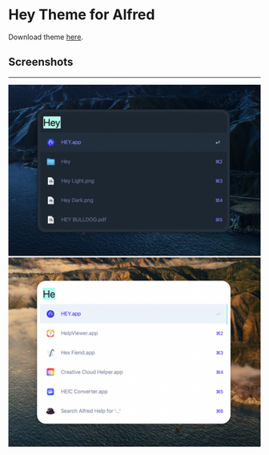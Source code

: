 # Hey Theme for Alfred

Download theme [here](https://www.icloud.com/iclouddrive/0M7ac6NRIc5jHW0mf6iMZiVRw#Hey).

## Screenshots
---

<img src="Hey Selected Text Dark.png">
<img src="Hey Selected Text Light.png">
